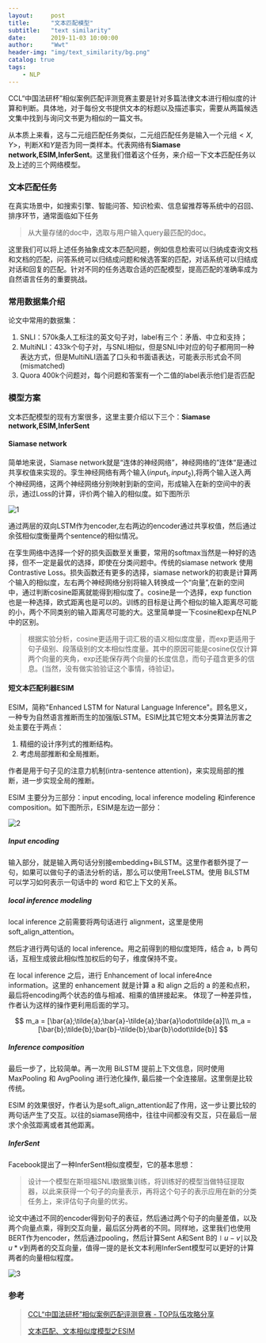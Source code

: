```yaml
---
layout:     post
title:      "文本匹配模型"
subtitle:   "text similarity"
date:       2019-11-03 10:00:00
author:     "Wwt"
header-img: "img/text_similarity/bg.png"
catalog: true
tags:   
    - NLP
---
```

CCL“中国法研杯”相似案例匹配评测竞赛主要是针对多篇法律文本进行相似度的计算和判断。具体地，对于每份文书提供文本的标题以及描述事实，需要从两篇候选文集中找到与询问文书更为相似的一篇文书。

从本质上来看，这与二元组匹配任务类似，二元组匹配任务是输入一个元组$<X,Y>$，判断$X$和$Y$是否为同一类样本。代表网络有**Siamase network,ESIM,InferSent**。这里我们借着这个任务，来介绍一下文本匹配任务以及上述的三个网络模型。

### 文本匹配任务

在真实场景中，如搜索引擎、智能问答、知识检索、信息留推荐等系统中的召回、排序环节，通常面临如下任务

>从大量存储的doc中，选取与用户输入query最匹配的doc。

这里我们可以将上述任务抽象成文本匹配问题，例如信息检索可以归纳成查询文档和文档的匹配，问答系统可以归结成问题和候选答案的匹配，对话系统可以归结成对话和回复的匹配。针对不同的任务选取合适的匹配模型，提高匹配的准确率成为自然语言任务的重要挑战。

### 常用数据集介绍

论文中常用的数据集：

1. SNLI：570k条人工标注的英文句子对，label有三个：矛盾、中立和支持；
2. MultiNLI：433k个句子对，与SNLI相似，但是SNLI中对应的句子都用同一种表达方式，但是MultiNLI涵盖了口头和书面语表达，可能表示形式会不同(mismatched)
3. Quora 400k个问题对，每个问题和答案有一个二值的label表示他们是否匹配

### 模型方案

文本匹配模型的现有方案很多，这里主要介绍以下三个：**Siamase network,ESIM,InferSent**

#### Siamase network

简单地来说，Siamase network就是“连体的神经网络”，神经网络的”连体“是通过共享权值来实现的。孪生神经网络有两个输入$(input_1,input_2)$,将两个输入送入两个神经网络，这两个神经网络分别映射到新的空间，形成输入在新的空间中的表示，通过Loss的计算，评价两个输入的相似度。如下图所示

![1](/img/text_similarity/1.png)

通过两层的双向LSTM作为encoder,左右两边的encoder通过共享权值，然后通过余弦相似度衡量两个sentence的相似情况。

在孪生网络中选择一个好的损失函数至关重要，常用的softmax当然是一种好的选择，但不一定是最优的选择，即使在分类问题中。传统的siamase network 使用 Contrastive Loss。损失函数还有更多的选择，siamase network的初衷是计算两个输入的相似度，左右两个神经网络分别将输入转换成一个“向量”,在新的空间中，通过判断cosine距离就能得到相似度了。cosine是一个选择，exp function也是一种选择，欧式距离也是可以的。训练的目标是让两个相似的输入距离尽可能的小，两个不同类别的输入距离尽可能的大。这里简单提一下cosine和exp在NLP中的区别。

> 根据实验分析，cosine更适用于词汇极的语义相似度度量，而exp更适用于句子级别、段落级别的文本相似性度量。其中的原因可能是cosine仅仅计算两个向量的夹角，exp还能保存两个向量的长度信息，而句子蕴含更多的信息。(当然，没有做实验验证这个事情，待验证)。

#### 短文本匹配利器ESIM

ESIM，简称"Enhanced LSTM for Natural Language Inference"。顾名思义，一种专为自然语言推断而生的加强版LSTM。ESIM比其它短文本分类算法厉害之处主要在于两点：

1. 精细的设计序列式的推断结构。
2. 考虑局部推断和全局推断。

作者是用于句子见的注意力机制(intra-sentence attention)，来实现局部的推断，进一步实现全局的推断。

ESIM 主要分为三部分：input encoding, local inference modeling 和inference composition。如下图所示，ESIM是左边一部分：

![2](/img/text_similarity/2.png)

##### Input encoding

输入部分，就是输入两句话分别接embedding+BiLSTM。这里作者额外提了一句，如果可以做句子的语法分析的话，那么可以使用TreeLSTM。使用 BiLSTM 可以学习如何表示一句话中的 word 和它上下文的关系。

##### local inference modeling

local inference 之前需要将两句话进行 alignment，这里是使用 soft_align_attention。

然后才进行两句话的 local inference。用之前得到的相似度矩阵，结合 a，b 两句话，互相生成彼此相似性加权后的句子，维度保持不变。

在 local inference 之后，进行 Enhancement of local infere4nce information。这里的 enhancement 就是计算 a 和 align 之后的 a 的差和点积，最后将encoding两个状态的值与相减、相乘的值拼接起来。 体现了一种差异性，作者认为这样的操作更利用后面的学习。


$$
m_a = [\bar{a};\tilde{a};\bar{a}-\tilde{a};\bar{a}\odot\tilde{a}]\\
m_a = [\bar{b};\tilde{b};\bar{b}-\tilde{b};\bar{b}\odot\tilde{b}]
$$


##### Inference composition

最后一步了，比较简单。再一次用 BiLSTM 提前上下文信息，同时使用 MaxPooling 和 AvgPooling 进行池化操作, 最后接一个全连接层。这里倒是比较传统。

ESIM 的效果很好，作者认为是soft_align_attention起了作用，这一步让要比较的两句话产生了交互。以往的siamase网络中，往往中间都没有交互，只在最后一层求个余弦距离或者其他距离。

##### InferSent

Facebook提出了一种InferSent相似度模型，它的基本思想：

> 设计一个模型在斯坦福SNLI数据集训练，将训练好的模型当做特征提取器，以此来获得一个句子的向量表示，再将这个句子的表示应用在新的分类任务上，来评估句子向量的优劣。

论文中通过不同的encoder得到句子的表征，然后通过两个句子的向量差值，以及两个向量点乘，得到交互向量，最后区分两者的不同。同样地，这里我们也使用BERT作为encoder，然后通过pooling，然后计算Sent A和Sent B的$\mid u-v\mid$以及$u*v$到两者的交互向量，值得一提的是长文本利用InferSent模型可以更好的计算两者的向量相似程度。

![3](/img/text_similarity/3.png)

### 参考

>[CCL“中国法研杯”相似案例匹配评测竞赛 - TOP队伍攻略分享](https://zhuanlan.zhihu.com/p/88207736)
>
>[文本匹配、文本相似度模型之ESIM](https://blog.csdn.net/u012526436/article/details/90380840)